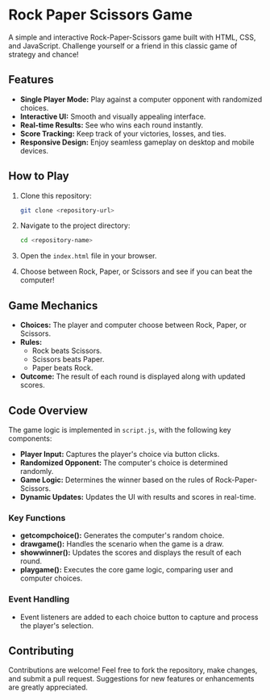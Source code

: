 # Rock Paper Scissors Game

A simple and interactive Rock-Paper-Scissors game built with HTML, CSS, and JavaScript. Challenge yourself or a friend in this classic game of strategy and chance!

## Features

- **Single Player Mode:** Play against a computer opponent with randomized choices.
- **Interactive UI:** Smooth and visually appealing interface.
- **Real-time Results:** See who wins each round instantly.
- **Score Tracking:** Keep track of your victories, losses, and ties.
- **Responsive Design:** Enjoy seamless gameplay on desktop and mobile devices.

## How to Play

1. Clone this repository:

   ```bash
   git clone <repository-url>
   ```

2. Navigate to the project directory:

   ```bash
   cd <repository-name>
   ```

3. Open the `index.html` file in your browser.

4. Choose between Rock, Paper, or Scissors and see if you can beat the computer!

## Game Mechanics

- **Choices:** The player and computer choose between Rock, Paper, or Scissors.
- **Rules:**
  - Rock beats Scissors.
  - Scissors beats Paper.
  - Paper beats Rock.
- **Outcome:** The result of each round is displayed along with updated scores.

## Code Overview

The game logic is implemented in `script.js`, with the following key components:

- **Player Input:** Captures the player's choice via button clicks.
- **Randomized Opponent:** The computer's choice is determined randomly.
- **Game Logic:** Determines the winner based on the rules of Rock-Paper-Scissors.
- **Dynamic Updates:** Updates the UI with results and scores in real-time.

### Key Functions

- **getcompchoice():** Generates the computer's random choice.
- **drawgame():** Handles the scenario when the game is a draw.
- **showwinner():** Updates the scores and displays the result of each round.
- **playgame():** Executes the core game logic, comparing user and computer choices.

### Event Handling

- Event listeners are added to each choice button to capture and process the player's selection.

## Contributing

Contributions are welcome! Feel free to fork the repository, make changes, and submit a pull request. Suggestions for new features or enhancements are greatly appreciated.

##

